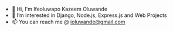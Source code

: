 - 👋 Hi, I'm Ifeoluwapo Kazeem Oluwande
- 👀 I’m interested in Django, Node.js, Express.js and Web Projects
- 📫 You can reach me @ ioluwande@gmail.com

<!---
Ikdini/Ikdini is a ✨ special ✨ repository because its `README.md` (this file) appears on your GitHub profile.
You can click the Preview link to take a look at your changes.
--->
